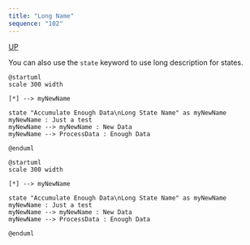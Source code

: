 ```yaml
---
title: "Long Name"
sequence: "102"
---
```


[UP](/plantuml/plantuml-index.html)

You can also use the `state` keyword to use long description for states.

```text
@startuml
scale 300 width

[*] --> myNewName

state "Accumulate Enough Data\nLong State Name" as myNewName
myNewName : Just a test
myNewName --> myNewName : New Data
myNewName --> ProcessData : Enough Data

@enduml
```

```plantuml
@startuml
scale 300 width

[*] --> myNewName

state "Accumulate Enough Data\nLong State Name" as myNewName
myNewName : Just a test
myNewName --> myNewName : New Data
myNewName --> ProcessData : Enough Data

@enduml
```


